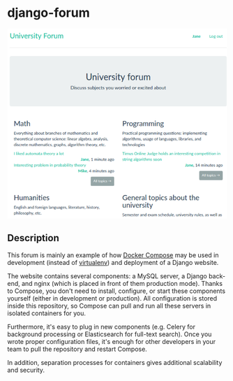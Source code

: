 django-forum
============

<p align="center">
    <img src="docs/screenshot.png">
</p>

Description
-----------

This forum is mainly an example of how [Docker Compose](https://docs.docker.com/compose/overview/) may be used
in development (instead of [virtualenv](https://virtualenv.pypa.io/en/stable/)) and deployment of a Django website.

The website contains several components: a MySQL server, a Django back-end, and nginx (which is placed in front of them
production mode).
Thanks to Compose, you don't need to install, configure, or start these components yourself (either in development or
production).
All configuration is stored inside this repository, so Compose can pull and run all these servers
in isolated containers for you.

Furthermore, it's easy to plug in new components (e.g. Celery for background processing or
Elasticsearch for full-text search).
Once you wrote proper configuration files, it's enough for other developers in your team
to pull the repository and restart Compose.

In addition, separation processes for containers gives additional scalability and security.
